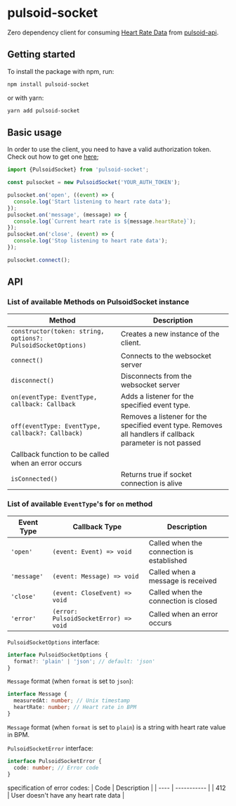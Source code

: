 # pulsoid-socket

Zero dependency client for consuming [Heart Rate Data](https://github.com/pulsoid-oss/pulsoid-api/wiki/Heart-Rate-Data-API#read-heart-rate-via-websocket) from [pulsoid-api](https://github.com/pulsoid-oss/pulsoid-api).

## Getting started

To install the package with npm, run:

```bash
npm install pulsoid-socket
```

or with yarn:

```bash
yarn add pulsoid-socket
```

## Basic usage

In order to use the client, you need to have a valid authorization token. Check out how to get one [here](https://github.com/pulsoid-oss/pulsoid-api/wiki/OAuth2-Authorization-Code-Grant);

```javascript
import {PulsoidSocket} from 'pulsoid-socket';

const pulsocket = new PulsoidSocket('YOUR_AUTH_TOKEN');

pulsocket.on('open', ((event) => {
  console.log('Start listening to heart rate data');
});
pulsocket.on('message', (message) => {
  console.log(`Current heart rate is ${message.heartRate}`);
});
pulsocket.on('close', (event) => {
  console.log('Stop listening to heart rate data');
});

pulsocket.connect();
```

## API

### List of available Methods on PulsoidSocket instance

| Method                                                       | Description                                                                                               |
| ------------------------------------------------------------ | --------------------------------------------------------------------------------------------------------- |
| `constructor(token: string, options?: PulsoidSocketOptions)` | Creates a new instance of the client.                                                                     |
| `connect()`                                                  | Connects to the websocket server                                                                          |
| `disconnect()`                                               | Disconnects from the websocket server                                                                     |
| `on(eventType: EventType, callback: Callback `               | Adds a listener for the specified event type.                                                             |
| `off(eventType: EventType, callback?: Callback)`             | Removes a listener for the specified event type. Removes all handlers if callback parameter is not passed |
| Callback function to be called when an error occurs          |
| `isConnected()`                                              | Returns true if socket connection is alive                                                                |

### List of available `EventType`'s for `on` method

| Event Type  | Callback Type                         | Description                               |
| ----------- | ------------------------------------- | ----------------------------------------- |
| `'open'`    | `(event: Event) => void`              | Called when the connection is established |
| `'message'` | `(event: Message) => void`            | Called when a message is received         |
| `'close'`   | `(event: CloseEvent) => void`         | Called when the connection is closed      |
| `'error'`   | `(error: PulsoidSocketError) => void` | Called when an error occurs               |

`PulsoidSocketOptions` interface:

```typescript
interface PulsoidSocketOptions {
  format?: 'plain' | 'json'; // default: 'json'
}
```

`Message` format (when `format` is set to `json`):

```typescript
interface Message {
  measuredAt: number; // Unix timestamp
  heartRate: number; // Heart rate in BPM
}
```

`Message` format (when `format` is set to `plain`) is a string with heart rate value in BPM.

`PulsoidSocketError` interface:

```typescript
interface PulsoidSocketError {
  code: number; // Error code
}
```

specification of error codes:
| Code | Description |
| ---- | ----------- |
| 412 | User doesn't have any heart rate data |
